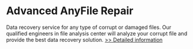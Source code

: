 # Advanced AnyFile Repair
Data recovery service for any type of corrupt or damaged files. Our qualified engineers in file analysis center will analyze your corrupt file and provide the best data recovery solution.
[>> Detailed information](https://secure.shareit.com/shareit/product.html?productid=300084835&affiliateid=200057808)